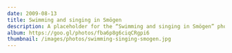 ```yaml
---
date: 2009-08-13
title: Swimming and singing in Smögen
description: A placeholder for the “Swimming and singing in Smögen” photo album
album: https://goo.gl/photos/fba6p8g6ciqCRgpi6
thumbnail: /images/photos/swimming-singing-smogen.jpg
---
```

